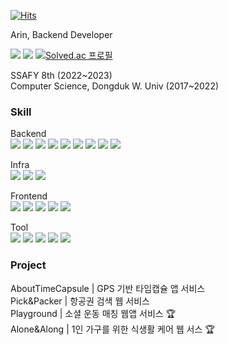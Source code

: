 <!-- hits -->
[![Hits](https://hits.seeyoufarm.com/api/count/incr/badge.svg?url=https%3A%2F%2Fgithub.com%2Frin-k645&count_bg=%23FCC419&title_bg=%23555555&icon=&icon_color=%23E7E7E7&title=hits&edge_flat=false)](https://hits.seeyoufarm.com)

<!-- intruduce -->
Arin, Backend Developer

<a href="https://programmingiraffe.tistory.com/" target="_blank"><img src="https://img.shields.io/badge/TISTORY-000000?style=flat&logo=tistory&logoColor=FFFFFF"/></a>
<a href="mailto:mwtgal20@gmail.com" target="_blank"><img src="https://img.shields.io/badge/Gmail-EA4335?style=flat&logo=gmail&logoColor=FFFFFF"/></a>
[![Solved.ac 프로필](http://mazassumnida.wtf/api/mini/generate_badge?boj=rin_k645)](https://solved.ac/rin_k645)
<br>
<!-- Education -->
SSAFY 8th (2022~2023)<br>
Computer Science, Dongduk W. Univ (2017~2022)

<!-- Skill -->
### Skill

Backend<br>
<img src="https://img.shields.io/badge/Spring Boot-6DB33F?style=flat&logo=springboot&logoColor=FFFFFF"/>
<img src="https://img.shields.io/badge/JPA-6DB33F?style=flat">
<img src="https://img.shields.io/badge/MyBatis-6DB33F?style=flat">
<img src="https://img.shields.io/badge/QueryDsl-6DB33F?style=flat">
<img src="https://img.shields.io/badge/Spring Cloud-6DB33F?style=flat&logo=icloud&logoColor=FFFFFF"/>
<img src="https://img.shields.io/badge/Oracle-F80000?style=flat&logo=oracle&logoColor=white">
<img src="https://img.shields.io/badge/MySQL-4479A1?style=flat&logo=mysql&logoColor=white">
<img src="https://img.shields.io/badge/Redis-DC382D?style=flat&logo=redis&logoColor=white">
<img src="https://img.shields.io/badge/swagger-85EA2D?style=flat&logo=swagger&logoColor=white">

Infra<br>
<img src="https://img.shields.io/badge/Amazon EC2-FF9900?style=flat&logo=amazonec2&logoColor=white">
<img src="https://img.shields.io/badge/Docker-2496ED?style=flat&logo=docker&logoColor=white">
<img src="https://img.shields.io/badge/Jenkins-D24939?style=flat&logo=Jenkins&logoColor=white">

Frontend<br>
<img src="https://img.shields.io/badge/Html5-E34F26?style=flat&logo=html5&logoColor=white">
<img src="https://img.shields.io/badge/Css3-1572B6?style=flat&logo=css3&logoColor=white">
<img src="https://img.shields.io/badge/Javascript-F7DF1E?style=flat&logo=javascript&logoColor=white">
<img src="https://img.shields.io/badge/Vue-4FC08D?style=flat&logo=vuedotjs&logoColor=white">
<img src="https://img.shields.io/badge/Android-3DDC84?style=flat&logo=android&logoColor=white">

Tool<br>
<img src="https://img.shields.io/badge/Git-F05032?style=flat&logo=git&logoColor=white">
<img src="https://img.shields.io/badge/Jira-0052CC?style=flat&logo=jirasoftware&logoColor=white">
<img src="https://img.shields.io/badge/Intellij-000000?style=flat&logo=intellijidea&logoColor=white">
<img src="https://img.shields.io/badge/Eclipse-2C2255?style=flat&logo=eclipseide&logoColor=white">
<img src="https://img.shields.io/badge/VSCode-007ACC?style=flat&logo=visualstudiocode&logoColor=white">
<br>

<!-- Project -->
### Project
AboutTimeCapsule | GPS 기반 타임캡슐 앱 서비스<br>
Pick&Packer | 항공권 검색 웹 서비스<br>
Playground | 소셜 운동 매칭 웹앱 서비스 🏆<br>
Alone&Along | 1인 가구를 위한 식생활 케어 웹 서스 🏆

